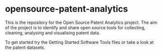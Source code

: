 # opensource-patent-analytics

This is the repository for the Open Source Patent Analytics project. The aim of the project is to identify and share open source tools for collecting, cleaning, analysing and visualising patent data. 

To get started try the Getting Started Software Tools files or take a look at the patent datasets.
